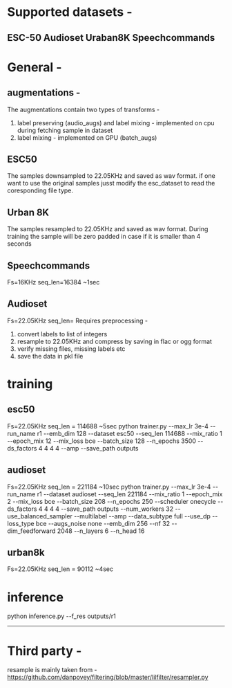 # Supported datasets -
ESC-50
Audioset
Uraban8K
Speechcommands
---------------------------------------------
# General -
## augmentations -
The augmentations contain two types of transforms -
1. label preserving (audio_augs) and label mixing - implemented on cpu during fetching sample in dataset
2. label mixing - implemented on GPU (batch_augs)

## ESC50
The samples downsampled to 22.05KHz and saved as wav format. if one want to use the original samples jusst modify the esc_dataset to read the coresponding file type.

## Urban 8K
The samples resampled to 22.05KHz and saved as wav format. During training the sample will be zero padded in case if it is smaller than 4 seconds

## Speechcommands
Fs=16KHz
seq_len=16384 ~1sec

## Audioset
Fs=22.05KHz
seq_len=
Requires preprocessing -
1. convert labels to list of integers
2. resample to 22.05KHz and compress by saving in flac or ogg format
3. verify missing files, missing labels etc
4. save the data in pkl file

# training
## esc50
Fs=22.05KHz
seq_len = 114688 ~5sec
python trainer.py --max_lr 3e-4 --run_name r1 --emb_dim 128  --dataset esc50 --seq_len 114688  --mix_ratio 1 --epoch_mix 12 --mix_loss bce --batch_size 128 --n_epochs 3500 --ds_factors 4 4 4 4 --amp --save_path outputs

## audioset
Fs=22.05KHz
seq_len = 221184 ~10sec
python trainer.py --max_lr 3e-4 --run_name r1 --dataset audioset --seq_len 221184 --mix_ratio 1 --epoch_mix 2 --mix_loss bce --batch_size 208 --n_epochs 250 --scheduler onecycle --ds_factors 4 4 4 4 --save_path outputs --num_workers 32 --use_balanced_sampler --multilabel --amp --data_subtype full --use_dp --loss_type bce --augs_noise none --emb_dim 256 --nf 32 --dim_feedforward 2048 --n_layers 6 --n_head 16

## urban8k
Fs=22.05KHz
seq_len = 90112 ~4sec

# inference
python inference.py --f_res outputs/r1

---------------------------------------------------
# Third party -
resample is mainly taken from - https://github.com/danpovey/filtering/blob/master/lilfilter/resampler.py